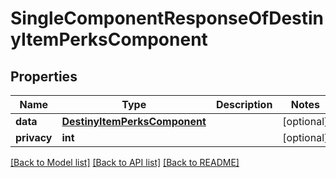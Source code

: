# SingleComponentResponseOfDestinyItemPerksComponent

## Properties
Name | Type | Description | Notes
------------ | ------------- | ------------- | -------------
**data** | [**DestinyItemPerksComponent**](DestinyItemPerksComponent.md) |  | [optional] 
**privacy** | **int** |  | [optional] 

[[Back to Model list]](../README.md#documentation-for-models) [[Back to API list]](../README.md#documentation-for-api-endpoints) [[Back to README]](../README.md)


